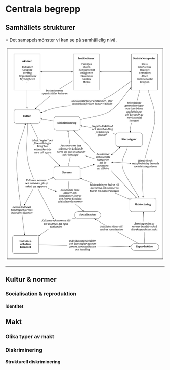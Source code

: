 # Centrala begrepp

## Samhällets strukturer
= Det samspelsmönster vi kan se på samhällelig nivå.

![BILD](resurser/centrala_begrepp.svg)

***

## Kultur & normer

### Socialisation & reproduktion

#### Identitet

## Makt

### Olika typer av makt

### Diskriminering

#### Strukturell diskriminering